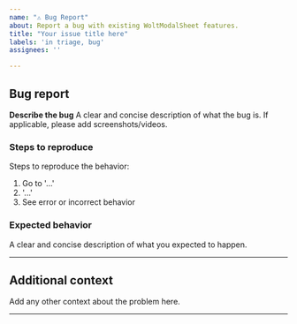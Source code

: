 ```yaml
---
name: "⚠️ Bug Report"
about: Report a bug with existing WoltModalSheet features.
title: "Your issue title here"
labels: 'in triage, bug'
assignees: ''

---
```


## Bug report

**Describe the bug**
A clear and concise description of what the bug is. If applicable, please add screenshots/videos.

### Steps to reproduce

Steps to reproduce the behavior:

1. Go to '...'
2. '...'
3. See error or incorrect behavior

### Expected behavior

A clear and concise description of what you expected to happen.

---

## Additional context

Add any other context about the problem here.

---